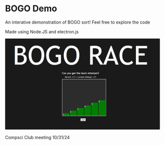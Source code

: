 # BOGO Demo

An interative demonstration of BOGO sort! Feel free to explore the code

Made using Node.JS and electron.js

![img](./src/assets/bogo.png)

Compsci Club meeting 10/31/24
